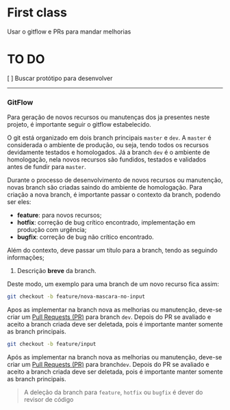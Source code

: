 # First class

Usar o gitflow e PRs para mandar melhorias

# TO DO

[ ] Buscar protótipo para desenvolver

---

### GitFlow

Para geração de novos recursos ou manutenças dos ja presentes neste projeto, é importante seguir o gitflow estabelecido.

O git está organizado em dois branch principais `master` e `dev`. A `master` é considerada o ambiente de produção,
ou seja, tendo todos os recursos devidamente testados e homologados. Já a branch `dev` é o ambiente de homologação,
nela novos recursos são fundidos, testados e validados antes de fundir para `master`.

Durante o processo de desenvolvimento de novos recursos ou manutenção, novas branch são criadas saindo do ambiente de
homologação. Para criação a nova branch, é importante passar o contexto da branch, podendo ser eles:

- **feature**: para novos recursos;
- **hotfix**: correção de bug crítico encontrado, implementação em produção com urgência;
- **bugfix**: correção de bug não crítico encontrado.

Além do contexto, deve passar um título para a branch, tendo as seguindo informações;

1. Descrição **breve** da branch.

Deste modo, um exemplo para uma branch de um novo recurso fica assim:

```bash
git checkout -b feature/nova-mascara-no-input
```

Apos as implementar na branch nova as melhorias ou manutenção, deve-se criar
um [Pull Requests (PR)](https://github.com/Plataforma-TED10523/plataforma-components/pulls)
para branch `dev`. Depois do PR se avaliado e aceito a branch criada deve ser deletada,
pois é importante manter somente as branch principais.

```bash
git checkout -b feature/input
```

Após as implementar na branch nova as melhorias ou manutenção, deve-se criar
um [Pull Requests (PR)](https://github.com/matheus-mf/first-class/pulls) para branch`dev`. Depois do PR
se avaliado e aceito a branch criada deve ser deletada, pois é importante manter somente as branch principais.

> A deleção da branch para `feature`, `hotfix` ou `bugfix` é dever do revisor de código
